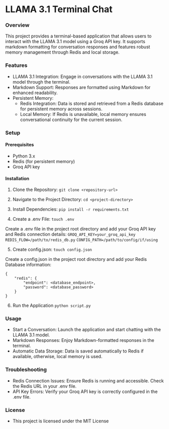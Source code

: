 # **LLAMA 3.1 Terminal Chat**

### **Overview**
This project provides a terminal-based application that allows users to interact with the LLAMA 3.1 model using a Groq API key. It supports markdown formatting for conversation responses and features robust memory management through Redis and local storage.

### **Features**
- LLAMA 3.1 Integration: Engage in conversations with the LLAMA 3.1 model through the terminal.
- Markdown Support: Responses are formatted using Markdown for enhanced readability.
- Persistent Memory:
    - Redis Integration: Data is stored and retrieved from a Redis database for persistent memory       across sessions.
    - Local Memory: If Redis is unavailable, local memory ensures conversational continuity for the current session.

### **Setup**
#### **Prerequisites**
 - Python 3.x
 - Redis (for persistent memory)
 - Groq API key

#### **Installation**
1) Clone the Repository:
```git clone <repository-url>```

2) Navigate to the Project Directory:
```cd <project-directory>```

3) Install Dependencies:
```pip install -r requirements.txt```

4) Create a .env File:
```touch .env```

Create a .env file in the project root directory and add your Groq API key and Redis connection details:
```GROQ_API_KEY=your_groq_api_key```
```REDIS_FLOW=/path/to/redis_db.py```
```CONFIG_PATH=/path/to/config/if/using```

5) Create config.json: 
```touch config.json```

Create a config.json in the project root directory and add your Redis Database information: 
```
{ 
    "redis": { 
        "endpoint": <database_endpoint>, 
        "password": <database_password>
    }
}
```
6) Run the Application 
```python script.py```

### **Usage**
- Start a Conversation: Launch the application and start chatting with the LLAMA 3.1 model.
- Markdown Responses: Enjoy Markdown-formatted responses in the terminal.
- Automatic Data Storage: Data is saved automatically to Redis if available, otherwise, local memory is used.

### **Troubleshooting**
- Redis Connection Issues: Ensure Redis is running and accessible. Check the Redis URL in your .env file.
- API Key Errors: Verify your Groq API key is correctly configured in the .env file.

### **License**
- This project is licensed under the MIT License 